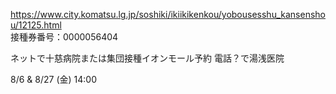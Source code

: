 https://www.city.komatsu.lg.jp/soshiki/ikiikikenkou/yobousesshu_kansenshou/12125.html  
接種券番号：0000056404  

ネットで十慈病院または集団接種イオンモール予約 電話？で湯浅医院

8/6 & 8/27 (金) 14:00